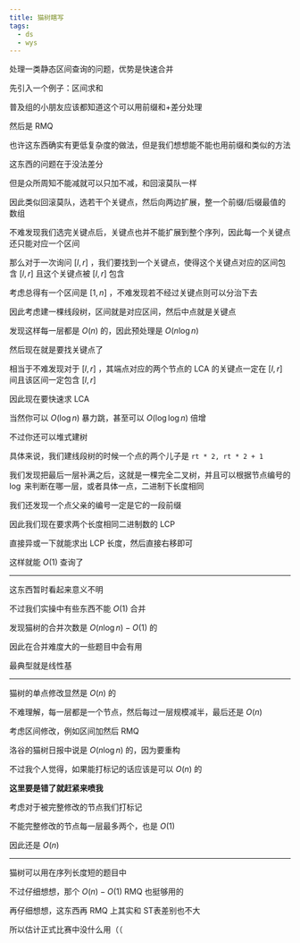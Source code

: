 ```yaml
---
title: 猫树瞎写
tags:
  - ds
  - wys
---
```


处理一类静态区间查询的问题，优势是快速合并

先引入一个例子：区间求和

普及组的小朋友应该都知道这个可以用前缀和+差分处理

然后是 RMQ

也许这东西确实有更低复杂度的做法，但是我们想想能不能也用前缀和类似的方法

这东西的问题在于没法差分

但是众所周知不能减就可以只加不减，和回滚莫队一样

因此类似回滚莫队，选若干个关键点，然后向两边扩展，整一个前缀/后缀最值的数组

不难发现我们选完关键点后，关键点也并不能扩展到整个序列，因此每一个关键点还只能对应一个区间

那么对于一次询问 $[l, r]$ ，我们要找到一个关键点，使得这个关键点对应的区间包含 $[l, r]$ 且这个关键点被 $[l, r]$ 包含

考虑总得有一个区间是 $[1, n]$ ，不难发现若不经过关键点则可以分治下去

因此考虑建一棵线段树，区间就是对应区间，然后中点就是关键点

发现这样每一层都是 $O(n)$ 的，因此预处理是 $O(n\log n)$

然后现在就是要找关键点了

相当于不难发现对于 $[l, r]$ ，其端点对应的两个节点的 LCA 的关键点一定在 $[l, r]$ 间且该区间一定包含 $[l, r]$

因此现在要快速求 LCA

当然你可以 $O(\log n)$ 暴力跳，甚至可以 $O(\log\log n)$ 倍增

不过你还可以堆式建树

具体来说，我们建线段树的时候一个点的两个儿子是 `rt * 2, rt * 2 + 1`

我们发现把最后一层补满之后，这就是一棵完全二叉树，并且可以根据节点编号的 $\log$ 来判断在哪一层，或者具体一点，二进制下长度相同

我们还发现一个点父亲的编号一定是它的一段前缀

因此我们现在要求两个长度相同二进制数的 LCP

直接异或一下就能求出 LCP 长度，然后直接右移即可

这样就能 $O(1)$ 查询了

***

这东西暂时看起来意义不明

不过我们实操中有些东西不能 $O(1)$ 合并

发现猫树的合并次数是 $O(n\log n)-O(1)$ 的

因此在合并难度大的一些题目中会有用

最典型就是线性基

***

猫树的单点修改显然是 $O(n)$ 的

不难理解，每一层都是一个节点，然后每过一层规模减半，最后还是 $O(n)$

考虑区间修改，例如区间加然后 RMQ

洛谷的猫树日报中说是 $O(n\log n)$ 的，因为要重构

不过我个人觉得，如果能打标记的话应该是可以 $O(n)$ 的

**这里要是错了就赶紧来喷我**

考虑对于被完整修改的节点我们打标记

不能完整修改的节点每一层最多两个，也是 $O(1)$

因此还是 $O(n)$

***

猫树可以用在序列长度短的题目中

不过仔细想想，那个 $O(n)-O(1)$ RMQ 也挺够用的

再仔细想想，这东西再 RMQ 上其实和 ST表差别也不大

所以估计正式比赛中没什么用（（